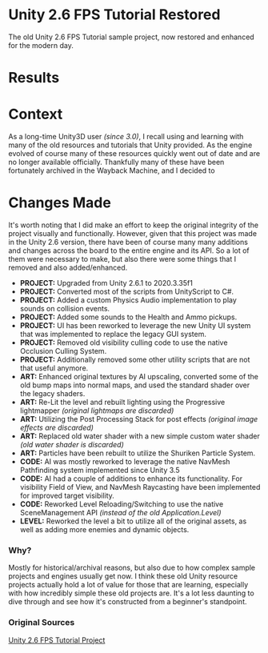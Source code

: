# Unity 2.6 FPS Tutorial Restored
The old Unity 2.6 FPS Tutorial sample project, now restored and enhanced for the modern day.

# Results


# Context

As a long-time Unity3D user *(since 3.0)*, I recall using and learning with many of the old resources and tutorials that Unity provided. As the engine evolved of course many of these resources quickly went out of date and are no longer available officially. Thankfully many of these have been fortunately archived in the Wayback Machine, and I decided to 

# Changes Made

It's worth noting that I did make an effort to keep the original integrity of the project visually and functionally. However, given that this project was made in the Unity 2.6 version, there have been of course many many additions and changes across the board to the entire engine and its API. So a lot of them were necessary to make, but also there were some things that I removed and also added/enhanced.

- **PROJECT:** Upgraded from Unity 2.6.1 to 2020.3.35f1
- **PROJECT:** Converted most of the scripts from UnityScript to C#.
- **PROJECT:** Added a custom Physics Audio implementation to play sounds on collision events.
- **PROJECT:** Added some sounds to the Health and Ammo pickups.
- **PROJECT:** UI has been reworked to leverage the new Unity UI system that was implemented to replace the legacy GUI system.
- **PROJECT:** Removed old visibility culling code to use the native Occlusion Culling System.
- **PROJECT:** Additionally removed some other utility scripts that are not that useful anymore.
- **ART:** Enhanced original textures by AI upscaling, converted some of the old bump maps into normal maps, and used the standard shader over the legacy shaders.
- **ART:** Re-Lit the level and rebuilt lighting using the Progressive lightmapper *(original lightmaps are discarded)*
- **ART:** Utilizing the Post Processing Stack for post effects *(original image effects are discarded)*
- **ART:** Replaced old water shader with a new simple custom water shader *(old water shader is discarded)*
- **ART:** Particles have been rebuilt to utilize the Shuriken Particle System.
- **CODE:** AI was mostly reworked to leverage the native NavMesh Pathfinding system implemented since Unity 3.5
- **CODE:** AI had a couple of additions to enhance its functionality. For visibility Field of View, and NavMesh Raycasting have been implemented for improved target visibility.
- **CODE:** Reworked Level Reloading/Switching to use the native SceneManagement API *(instead of the old Application.Level)*
- **LEVEL:** Reworked the level a bit to utilize all of the original assets, as well as adding more enemies and dynamic objects.

### Why?
Mostly for historical/archival reasons, but also due to how complex sample projects and engines usually get now. I think these old Unity resource projects actually hold a lot of value for those that are learning, especially with how incredibly simple these old projects are. It's a lot less daunting to dive through and see how it's constructed from a beginner's standpoint.

### Original Sources

[Unity 2.6 FPS Tutorial Project](https://web.archive.org/web/20100102063856/http://unity3d.com/support/resources/tutorials/fpstutorial)
